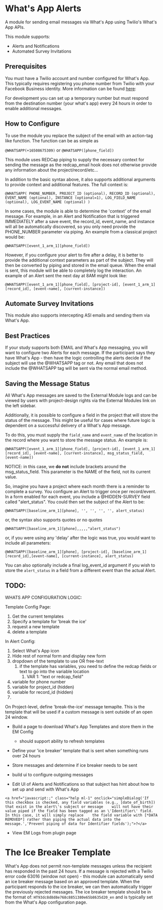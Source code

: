 # What's App Alerts
A module for sending email messages via What's App using Twilio's What's App APIs.

This module supports:
* Alerts and Notifications
* Automated Survey Invitations

## Prerequisites
You must have a Twilio account and number configured for What's App.  This typically requires registering you phone
number from Twilio with your Facebook Business identity.  More information can be found
[here](https://www.twilio.com/docs/whatsapp/tutorial/connect-number-business-profile):

For development you can set up a temporary number but must respond from the destination number (your what's app)
every 24 hours in order to enable additional messages.

## How to Configure
To use the module you replace the subject of the email with an action-tag like function.
The function can be as simple as

`@WHATSAPP(+16508675309)`
or
`@WHATSAPP([phone_field])`

This module uses REDCap piping to supply the necessary context for sending the message
as the redcap_email hook does not otherwise provide any information about the project/record/etc...

In addition to the basic syntax above, it also supports additional arguments to provide context and additional features.
The full context is:

`
@WHATSAPP(
  PHONE_NUMBER,
  PROJECT_ID (optional),
  RECORD_ID (optional),
  EVENT_NAME (optional),
  INSTANCE (optional=1),
  LOG_FIELD_NAME (optional),
  LOG_EVENT_NAME (optional)
)
`

In some cases, the module is able to determine the 'context' of the email message.  For example,
in an Alert and Notification that is triggered IMMEDIATELY after a save event, the record_id,
event_name, and instance will all be automatically discovered, so you only need provide the
PHONE_NUMBER parameter via piping.  An example from a classical project would be:

`
@WHATSAPP([event_1_arm_1][phone_field])
`

However, if you configure your alert to fire after a delay, it is better to provide the
additional context parameters as part of the subject.  They will then be converted by
piping and stored in the email queue.  When the email is sent, this module will be able to
completely log the interaction.  An example of an Alert sent the next day at 8AM might look like:

`
@WHATSAPP([event_1_arm_1][phone_field], [project-id], [event_1_arm_1][record_id], [event-name], [current-instance])
`

## Automate Survey Invitations
This module also supports intercepting ASI emails and sending them via What's App.

## Best Practices
If your study supports both EMAIL and What's App messaging, you will want to configure two Alerts for each
message.  If the participant says they have What's App - then have the logic controlling the alerts decide
if the subject will use the @WHATSAPP tag or not.  Any email that does not include the @WHATSAPP tag will
be sent via the normal email method.

## Saving the Message Status
All What's App messages are saved to the External Module logs and can be viewed by users with project-design rights
via the External Modules link on the left sidebar.

Additionally, it is possible to configure a field in the project that will store the status of the message.
This might be useful for cases where future logic is dependent on a successful delivery of a What's App message.

To do this, you must supply the `field_name` and `event_name` of the location in the record where you want to store the
message status.  An example is:

`
@WHATSAPP([event_1_arm_1][phone_field], [project-id], [event_1_arm_1][record_id], [event-name], [current-instance], msg_status_field, [event-name])
`

NOTICE: in this case, we **do not** include brackets around the msg_status_field.  This parameter is the NAME of the
field, not its current value.

So, imagine you have a project where each month there is a reminder to complete a survey.  You configure an
Alert to trigger once per record/event.  In a form enabled for each event, you include a @HIDDEN-SURVEY field
called "alert_status".  You could then set the subject of the Alert to be:

`
@WHATSAPP([baseline_arm_1][phone], '', '', '', '', alert_status)
`

or, the syntax also supports quotes or no quotes

`
@WHATSAPP([baseline_arm_1][phone],,,,,"alert_status")
`

or, if you were using any 'delay' after the logic was true, you would want to include all parameters:

`
@WHATSAPP([baseline_arm_1][phone], [project-id], [baseline_arm_1][record_id],[event-name], [current-instance], alert_status)
`

You can also optionally include a final log_event_id argument if you wish to store the `alert_status`
in a field from a different event than the actual Alert.

## TODO:

WHATS APP CONFIGURATION LOGIC:

Template Config Page:
1) Get the current templates
2) Specify a template for 'break the ice'
3) request a new template
4) delete a template

In Alert Config:
1. Select What's App icon
2. Hide rest of normal form and display new form
3. dropdown of the template to use OR free-text
   1. if the template has variables, you need to define the redcap fields or text to go into the variable location
      1. VAR 1: "text or redcap_field"
4. variable for phone number
5. variable for project_id (hidden)
6. variable for record_id (hidden)
7.


On Project-level, define 'break-the-ice' message temaplte.  This is the
template that will be used if a custom message is sent outside of
an open 24 window.







- Build a page to download What's App Templates and store them in the EM Config
  - should support ability to refresh templates
- Define your 'ice breaker' template that is sent when something runs over 24 hours
- Store messages and determine if ice breaker needs to be sent
- build ui to configure outgoing messages


- Edit UI of Alerts and Notifications so that subject has hint about how to set up and send with What's App
```help
<a href="javascript:;" class="help ml-1" onclick="simpleDialog('If this checkbox is checked, any field variables (e.g., [date_of_birth]) that exist in the alert\'s subject or message    will not have their value piped if the field has been tagged as an \'Identifier\' field. In this case, it will simply replace    the field variable with [*DATA REMOVED*] rather than piping the actual data into the message.','Prevent piping of data for Identifier fields');">?</a>
```
- View EM Logs from plugin page


# The Ice Breaker Template
What's App does not permit non-template messages unless the recipient has responded in the past 24 hours.
If a message is rejected with a Twilio error code 63016 (window not open) - this module can automatically
send an ice breaker message based on an approved template.  When the participant responds to the ice breaker,
we can then automatically trigger the previously rejected messages.  The ice breaker template should be in the
format of: `HT93dc8d8d8e768c8851380e65b8635d20_en` and is typically set from the What's App configuration page.


